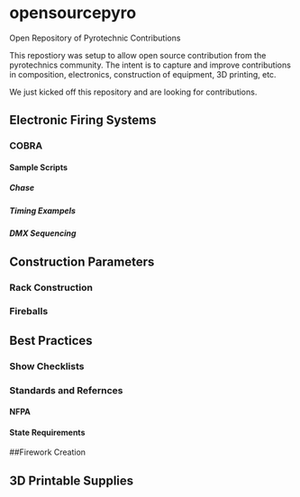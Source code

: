 # opensourcepyro
Open Repository of Pyrotechnic Contributions

This repostiory was setup to allow open source contribution from the pyrotechnics community.  The intent is to capture and improve contributions in composition, electronics, construction of equipment, 3D printing, etc.

We just kicked off this repository and are looking for contributions.

## Electronic Firing Systems
### COBRA
#### Sample Scripts

##### Chase
##### Timing Exampels
##### DMX Sequencing

## Construction Parameters
### Rack Construction
### Fireballs

## Best Practices
### Show Checklists
### Standards and Refernces
#### NFPA
#### State Requirements

##Firework Creation

## 3D Printable Supplies



